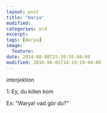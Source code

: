 ```yaml
---
layout: post
title: "Warya"
modified:
categories: ord
excerpt:
tags: [Warya]
image:
  feature:
date: 2014-08-08T15:39:55-04:00
modified: 2016-06-01T14:19:19-04:00
---
```


*interjektion*

1: Ey, du killen kom

Ex: "Warya! vad gör du?"

